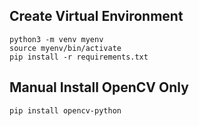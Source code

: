 ## Create Virtual Environment

```
python3 -m venv myenv
source myenv/bin/activate
pip install -r requirements.txt
```

## Manual Install OpenCV Only

```
pip install opencv-python
```
